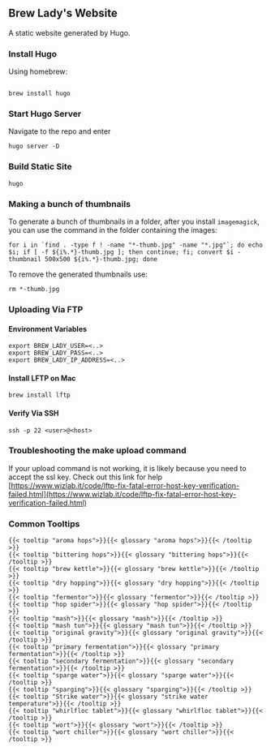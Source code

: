 ## Brew Lady's Website

A static website generated by Hugo.

### Install Hugo

Using homebrew:
```

brew install hugo
```

### Start Hugo Server
Navigate to the repo and enter
```
hugo server -D
```

### Build Static Site
```
hugo
```

### Making a bunch of thumbnails

To generate a bunch of thumbnails in a folder, after you install `imagemagick`, you can use the command in the folder containing the images:
```
for i in `find . -type f ! -name "*-thumb.jpg" -name "*.jpg"`; do echo $i; if [ -f ${i%.*}-thumb.jpg ]; then continue; fi; convert $i -thumbnail 500x500 ${i%.*}-thumb.jpg; done
```

To remove the generated thumbnails use:
```
rm *-thumb.jpg
```

### Uploading Via FTP

#### Environment Variables

```
export BREW_LADY_USER=<..>
export BREW_LADY_PASS=<..>
export BREW_LADY_IP_ADDRESS=<..>
```

#### Install LFTP on Mac
```
brew install lftp
```

#### Verify Via SSH
```
ssh -p 22 <user>@<host>
```

### Troubleshooting the make upload command

If your upload command is not working, it is likely because you need to accept the ssl key.
Check out this link for help [https://www.wizlab.it/code/lftp-fix-fatal-error-host-key-verification-failed.html](https://www.wizlab.it/code/lftp-fix-fatal-error-host-key-verification-failed.html)

### Common Tooltips
```
{{< tooltip "aroma hops">}}{{< glossary "aroma hops">}}{{< /tooltip >}}
{{< tooltip "bittering hops">}}{{< glossary "bittering hops">}}{{< /tooltip >}}
{{< tooltip "brew kettle">}}{{< glossary "brew kettle">}}{{< /tooltip >}}
{{< tooltip "dry hopping">}}{{< glossary "dry hopping">}}{{< /tooltip >}}
{{< tooltip "fermentor">}}{{< glossary "fermentor">}}{{< /tooltip >}}
{{< tooltip "hop spider">}}{{< glossary "hop spider">}}{{< /tooltip >}}
{{< tooltip "mash">}}{{< glossary "mash">}}{{< /tooltip >}}
{{< tooltip "mash tun">}}{{< glossary "mash tun">}}{{< /tooltip >}}
{{< tooltip "original gravity">}}{{< glossary "original gravity">}}{{< /tooltip >}}
{{< tooltip "primary fermentation">}}{{< glossary "primary fermentation">}}{{< /tooltip >}}
{{< tooltip "secondary fermentation">}}{{< glossary "secondary fermentation">}}{{< /tooltip >}}
{{< tooltip "sparge water">}}{{< glossary "sparge water">}}{{< /tooltip >}}
{{< tooltip "sparging">}}{{< glossary "sparging">}}{{< /tooltip >}}
{{< tooltip "Strike water">}}{{< glossary "strike water temperature">}}{{< /tooltip >}}
{{< tooltip "whirlfloc tablet">}}{{< glossary "whirlfloc tablet">}}{{< /tooltip >}}
{{< tooltip "wort">}}{{< glossary "wort">}}{{< /tooltip >}}
{{< tooltip "wort chiller">}}{{< glossary "wort chiller">}}{{< /tooltip >}}
```